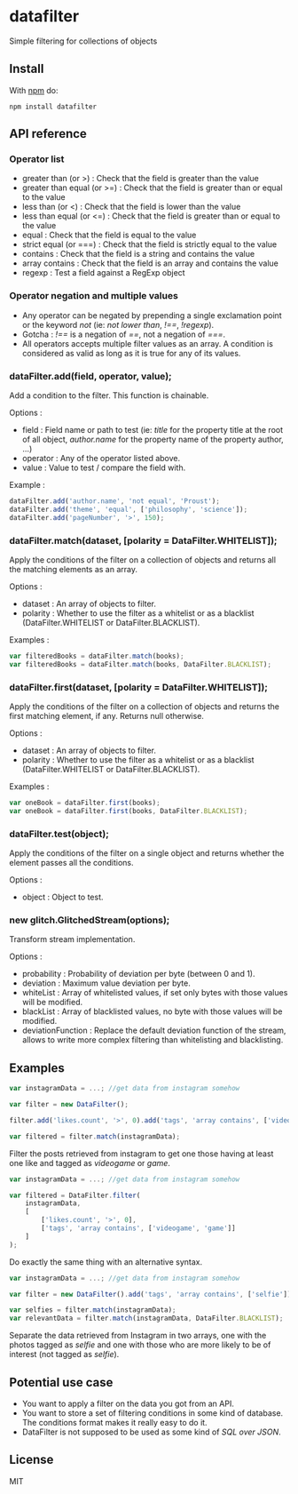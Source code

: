 datafilter
===============

Simple filtering for collections of objects

## Install

With [npm](http://npmjs.org) do:

```
npm install datafilter
```

## API reference

### Operator list

* greater than (or >) : Check that the field is greater than the value
* greater than equal (or >=) : Check that the field is greater than or equal to the value
* less than (or <) : Check that the field is lower than the value
* less than equal (or <=) : Check that the field is greater than or equal to the value
* equal : Check that the field is equal to the value
* strict equal (or ===) : Check that the field is strictly equal to the value
* contains : Check that the field is a string and contains the value
* array contains : Check that the field is an array and contains the value
* regexp : Test a field against a RegExp object

### Operator negation and multiple values

* Any operator can be negated by prepending a single exclamation point or the keyword _not_ (ie: _not lower than_, _!==_, _!regexp_).
* Gotcha : _!==_ is a negation of _==_, not a negation of _===_.
* All operators accepts multiple filter values as an array. A condition is considered as valid as long as it is true for any of its values.

### dataFilter.add(field, operator, value);

Add a condition to the filter.
This function is chainable.

Options :

* field : Field name or path to test (ie: _title_ for the property title at the root of all object, _author.name_ for the property name of the property author, ...)
* operator : Any of the operator listed above.
* value : Value to test / compare the field with.

Example :

```js
dataFilter.add('author.name', 'not equal', 'Proust');
dataFilter.add('theme', 'equal', ['philosophy', 'science']);
dataFilter.add('pageNumber', '>', 150);
```

### dataFilter.match(dataset, [polarity = DataFilter.WHITELIST]);

Apply the conditions of the filter on a collection of objects and returns all the matching elements as an array.

Options :

* dataset : An array of objects to filter.
* polarity : Whether to use the filter as a whitelist or as a blacklist (DataFilter.WHITELIST or DataFilter.BLACKLIST).

Examples :

```js
var filteredBooks = dataFilter.match(books);
var filteredBooks = dataFilter.match(books, DataFilter.BLACKLIST);
```

### dataFilter.first(dataset, [polarity = DataFilter.WHITELIST]);

Apply the conditions of the filter on a collection of objects and returns the first matching element, if any. Returns null otherwise.

Options :

* dataset : An array of objects to filter.
* polarity : Whether to use the filter as a whitelist or as a blacklist (DataFilter.WHITELIST or DataFilter.BLACKLIST).

Examples :

```js
var oneBook = dataFilter.first(books);
var oneBook = dataFilter.first(books, DataFilter.BLACKLIST);
```

### dataFilter.test(object);

Apply the conditions of the filter on a single object and returns whether the element passes all the conditions.

Options :

* object : Object to test.

### new glitch.GlitchedStream(options);

Transform stream implementation.

Options :

* probability : Probability of deviation per byte (between 0 and 1).
* deviation : Maximum value deviation per byte.
* whiteList : Array of whitelisted values, if set only bytes with those values will be modified.
* blackList : Array of blacklisted values, no byte with those values will be modified.
* deviationFunction : Replace the default deviation function of the stream, allows to write more complex filtering than whitelisting and blacklisting.

## Examples

```js
var instagramData = ...; //get data from instagram somehow

var filter = new DataFilter();

filter.add('likes.count', '>', 0).add('tags', 'array contains', ['videogame', 'game']);

var filtered = filter.match(instagramData);
```

Filter the posts retrieved from instagram to get one those having at least one like and tagged as _videogame_ or _game_.

```js
var instagramData = ...; //get data from instagram somehow

var filtered = DataFilter.filter(
    instagramData,
    [
        ['likes.count', '>', 0],
        ['tags', 'array contains', ['videogame', 'game']]
    ]
);
```

Do exactly the same thing with an alternative syntax.

```js
var instagramData = ...; //get data from instagram somehow

var filter = new DataFilter().add('tags', 'array contains', ['selfie']);

var selfies = filter.match(instagramData);
var relevantData = filter.match(instagramData, DataFilter.BLACKLIST);
```

Separate the data retrieved from Instagram in two arrays, one with the photos tagged as _selfie_ and one with those who are more likely to be of interest (not tagged as _selfie_).

## Potential use case

* You want to apply a filter on the data you got from an API.
* You want to store a set of filtering conditions in some kind of database. The conditions format makes it really easy to do it.
* DataFilter is not supposed to be used as some kind of _SQL over JSON_.

## License

MIT